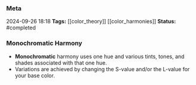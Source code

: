 ### Meta
2024-09-26 18:18
**Tags:** [[color_theory]] [[color_harmonies]]
**Status:** #completed 

### Monochromatic Harmony
- **Monochromatic** harmony uses one hue and various tints, tones, and shades associated with that one hue.
- Variations are achieved by changing the S-value and/or the L-value for your base color.
